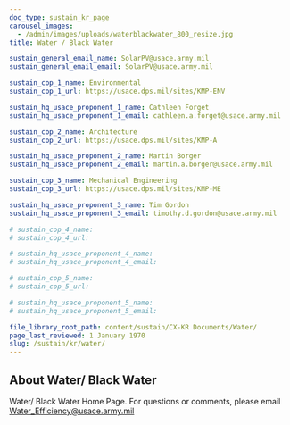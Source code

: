 ```yaml
---
doc_type: sustain_kr_page
carousel_images:
  - /admin/images/uploads/waterblackwater_800_resize.jpg
title: Water / Black Water

sustain_general_email_name: SolarPV@usace.army.mil
sustain_general_email_email: SolarPV@usace.army.mil

sustain_cop_1_name: Environmental
sustain_cop_1_url: https://usace.dps.mil/sites/KMP-ENV

sustain_hq_usace_proponent_1_name: Cathleen Forget
sustain_hq_usace_proponent_1_email: cathleen.a.forget@usace.army.mil

sustain_cop_2_name: Architecture
sustain_cop_2_url: https://usace.dps.mil/sites/KMP-A

sustain_hq_usace_proponent_2_name: Martin Borger
sustain_hq_usace_proponent_2_email: martin.a.borger@usace.army.mil

sustain_cop_3_name: Mechanical Engineering
sustain_cop_3_url: https://usace.dps.mil/sites/KMP-ME

sustain_hq_usace_proponent_3_name: Tim Gordon
sustain_hq_usace_proponent_3_email: timothy.d.gordon@usace.army.mil

# sustain_cop_4_name: 
# sustain_cop_4_url:  

# sustain_hq_usace_proponent_4_name: 
# sustain_hq_usace_proponent_4_email: 

# sustain_cop_5_name: 
# sustain_cop_5_url: 

# sustain_hq_usace_proponent_5_name: 
# sustain_hq_usace_proponent_5_email: 

file_library_root_path: content/sustain/CX-KR Documents/Water/
page_last_reviewed: 1 January 1970
slug: /sustain/kr/water/
---
```


## About Water/ Black Water

Water/ Black Water Home Page. For questions or comments, please email Water_Efficiency@usace.army.mil
